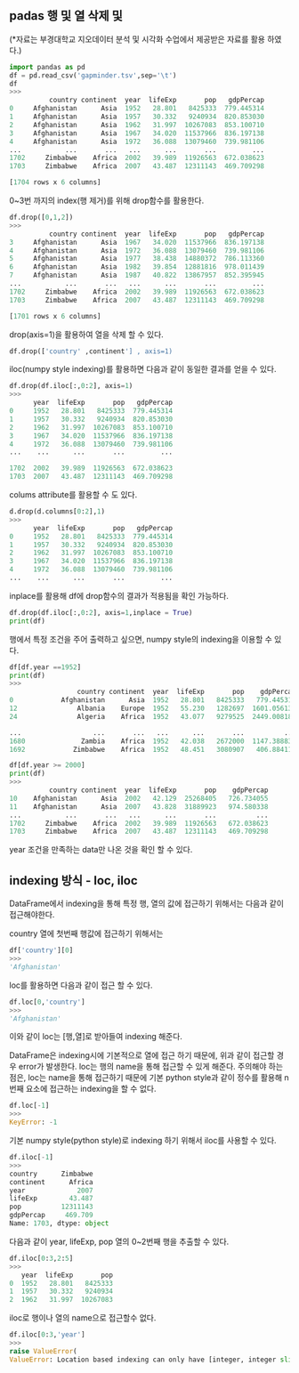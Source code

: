## padas 행 및 열 삭제 및 
(*자료는 부경대학교 지오데이터 분석 및 시각화 수업에서 제공받은 자료를 활용 하였다.)

```python
import pandas as pd
df = pd.read_csv('gapminder.tsv',sep='\t')
df
>>>
          country continent  year  lifeExp       pop   gdpPercap
0     Afghanistan      Asia  1952   28.801   8425333  779.445314
1     Afghanistan      Asia  1957   30.332   9240934  820.853030
2     Afghanistan      Asia  1962   31.997  10267083  853.100710
3     Afghanistan      Asia  1967   34.020  11537966  836.197138
4     Afghanistan      Asia  1972   36.088  13079460  739.981106
...           ...       ...   ...      ...       ...         ...
1702     Zimbabwe    Africa  2002   39.989  11926563  672.038623
1703     Zimbabwe    Africa  2007   43.487  12311143  469.709298

[1704 rows x 6 columns]
```
0~3번 까지의 index(행 제거)를 위해 drop함수를 활용한다.
```python
df.drop([0,1,2])
>>>
          country continent  year  lifeExp       pop   gdpPercap
3     Afghanistan      Asia  1967   34.020  11537966  836.197138
4     Afghanistan      Asia  1972   36.088  13079460  739.981106
5     Afghanistan      Asia  1977   38.438  14880372  786.113360
6     Afghanistan      Asia  1982   39.854  12881816  978.011439
7     Afghanistan      Asia  1987   40.822  13867957  852.395945
...           ...       ...   ...      ...       ...         ...
1702     Zimbabwe    Africa  2002   39.989  11926563  672.038623
1703     Zimbabwe    Africa  2007   43.487  12311143  469.709298

[1701 rows x 6 columns]
```
drop(axis=1)을 활용하여 열을 삭제 할 수 있다.

```python
df.drop(['country' ,continent'] , axis=1)
```
iloc(numpy style indexing)를 활용하면 다음과 같이 동일한 결과를 얻을 수 있다.
```python
df.drop(df.iloc[:,0:2], axis=1)
>>>
      year  lifeExp       pop   gdpPercap
0     1952   28.801   8425333  779.445314
1     1957   30.332   9240934  820.853030
2     1962   31.997  10267083  853.100710
3     1967   34.020  11537966  836.197138
4     1972   36.088  13079460  739.981106
...    ...      ...       ...         ...

1702  2002   39.989  11926563  672.038623
1703  2007   43.487  12311143  469.709298
```
colums attribute를 활용할 수 도 있다.
```python
d.drop(d.columns[0:2],1)
>>>
      year  lifeExp       pop   gdpPercap
0     1952   28.801   8425333  779.445314
1     1957   30.332   9240934  820.853030
2     1962   31.997  10267083  853.100710
3     1967   34.020  11537966  836.197138
4     1972   36.088  13079460  739.981106
...    ...      ...       ...         ...
```
inplace를 활용해 df에 drop함수의 결과가 적용됨을 확인 가능하다.
```python
df.drop(df.iloc[:,0:2], axis=1,inplace = True)
print(df)
```
행에서 특정 조건을 주어 출력하고 싶으면, numpy style의 indexing을 이용할 수 있다.
```python
df[df.year ==1952]
print(df)
>>>
                 country continent  year  lifeExp       pop    gdpPercap
0            Afghanistan      Asia  1952   28.801   8425333   779.445314
12               Albania    Europe  1952   55.230   1282697  1601.056136
24               Algeria    Africa  1952   43.077   9279525  2449.008185

...                  ...       ...   ...      ...       ...          ...
1680              Zambia    Africa  1952   42.038   2672000  1147.388831
1692            Zimbabwe    Africa  1952   48.451   3080907   406.884115

df[df.year >= 2000]
print(df)
>>>
          country continent  year  lifeExp       pop    gdpPercap
10    Afghanistan      Asia  2002   42.129  25268405   726.734055
11    Afghanistan      Asia  2007   43.828  31889923   974.580338
...           ...       ...   ...      ...       ...          ...
1702     Zimbabwe    Africa  2002   39.989  11926563   672.038623
1703     Zimbabwe    Africa  2007   43.487  12311143   469.709298
```
year 조건을 만족하는 data만 나온 것을 확인 할 수 있다.

## indexing 방식 - loc, iloc 
DataFrame에서 indexing을 통해 특정 행, 열의 값에 접근하기 위해서는 다음과 같이 접근해야한다.

country 열에 첫번째 행값에 접근하기 위해서는 
```python
df['country'][0]
>>>
'Afghanistan'
```
loc를 활용하면 다음과 같이 접근 할 수 있다.
```python
df.loc[0,'country']
>>>
'Afghanistan'
```
이와 같이 loc는 [행,열]로 받아들여 indexing 해준다.

DataFrame은 indexing시에 기본적으로 열에 접근 하기 때문에, 위과 같이 접근할 경우 error가 발생한다.
loc는 행의 name을 통해 접근할 수 있게 해준다.
주의해야 하는 점은, loc는 name을 통해 접근하기 때문에 기본 python style과 같이 정수를 활용해 n번째 요소에 접근하는 indexing을 할 수 없다.
```python
df.loc[-1]
>>>
KeyError: -1
```
기본 numpy style(python style)로 indexing 하기 위해서 iloc를 사용할 수 있다.
```python
df.iloc[-1]
>>>
country      Zimbabwe
continent      Africa
year             2007
lifeExp        43.487
pop          12311143
gdpPercap     469.709
Name: 1703, dtype: object
```
다음과 같이 year, lifeExp, pop 열의  0~2번째 행을 추출할 수 있다.
```python
df.iloc[0:3,2:5]
>>>
   year  lifeExp       pop
0  1952   28.801   8425333
1  1957   30.332   9240934
2  1962   31.997  10267083
```
iloc로 행이나 열의 name으로 접근할수 없다.
```python
df.iloc[0:3,'year']
>>>
raise ValueError(
ValueError: Location based indexing can only have [integer, integer slice (START point is INCLUDED, END point is EXCLUDED), listlike of integers, boolean array] types
```









